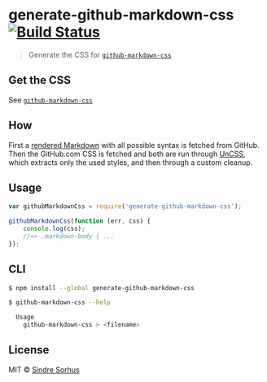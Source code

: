 # generate-github-markdown-css [![Build Status](https://travis-ci.org/sindresorhus/generate-github-markdown-css.svg?branch=gh-pages)](https://travis-ci.org/sindresorhus/generate-github-markdown-css)

> Generate the CSS for [`github-markdown-css`](https://github.com/sindresorhus/github-markdown-css)


## Get the CSS

See [`github-markdown-css`](https://github.com/sindresorhus/github-markdown-css)


## How

First a [rendered Markdown](fixture.md) with all possible syntax is fetched from GitHub. Then the GitHub.com CSS is fetched and both are run through [UnCSS](https://github.com/giakki/uncss), which extracts only the used styles, and then through a custom cleanup.


## Usage

```js
var githubMarkdownCss = require('generate-github-markdown-css');

githubMarkdownCss(function (err, css) {
	console.log(css);
	//=> .markdown-body { ...
});
```


## CLI

```sh
$ npm install --global generate-github-markdown-css
```

```sh
$ github-markdown-css --help

  Usage
    github-markdown-css > <filename>
```


## License

MIT © [Sindre Sorhus](http://sindresorhus.com)
